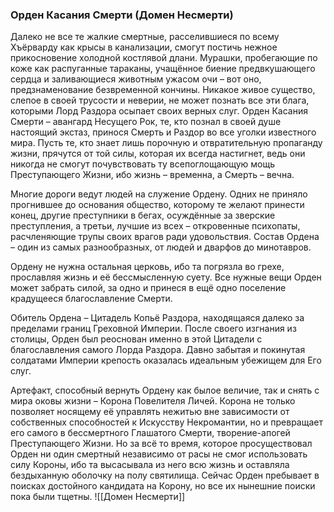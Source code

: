 ###  Орден Касания Смерти (Домен Несмерти)

Далеко не все те жалкие смертные, расселившиеся по всему Хъёрварду как крысы в канализации, смогут постичь нежное прикосновение холодной костлявой длани. Мурашки, пробегающие по коже как распуганные тараканы, учащённое биение предвкушающего сердца и заливающиеся животным ужасом очи – вот оно, предзнаменование безвременной кончины. Никакое живое существо, слепое в своей трусости и неверии, не может познать все эти блага, которыми Лорд Раздора осыпает своих верных слуг. Орден Касания Смерти – авангард Несущего Рок, те, кто познал в своей душе настоящий экстаз, принося Смерть и Раздор во все уголки известного мира.
Пусть те, кто знает лишь порочную и отвратительную пропаганду жизни, прячутся от той силы, которая их всегда настигнет, ведь они никогда не смогут почувствовать ту всепоглощающую мощь Преступающего Жизни, ибо жизнь – временна, а Смерть – вечна.

Многие дороги ведут людей на служение Ордену. Одних не приняло прогнившее до основания общество, которому те желают принести конец, другие преступники в бегах, осуждённые за зверские преступления, а третьи, лучшие из всех – откровенные психопаты, расчленяющие трупы своих врагов ради удовольствия. Состав Ордена – один из самых разнообразных, от людей и дварфов до минотавров.

Ордену не нужна остальная церковь, ибо та погрязла во грехе, прославляя жизнь и её бессмысленную суету. Все нужные вещи Орден может забрать силой, за одно и принеся в ещё одно поселение крадущееся благославление Смерти.

Обитель Ордена – Цитадель Копьё Раздора, находящаяся далеко за пределами границ Греховной Империи. После своего изгнания из столицы, Орден был реоснован именно в этой Цитадели с благославления самого Лорда Раздора. Давно забытая и покинутая солдатами Империи крепость оказалась идеальным убежищем для Его слуг.

Артефакт, способный вернуть Ордену как былое величие, так и снять с мира оковы жизни – Корона Повелителя Личей. Корона не только позволяет носящему её управлять нежитью вне зависимости от собственных способностей к Искусству Некромантии, но и превращает его самого в бессмертного Глашатого Смерти, творение-апогей Преступающего Жизни. Но за всё то время, которое просуществовал Орден ни один смертный независимо от расы не смог использовать силу Короны, ибо та высасывала из него всю жизнь и оставляла бездыханную оболочку на полу святилища. Сейчас Орден пребывает в поисках достойного кандидата на Корону, но все их нынешние поиски пока были тщетны.
![[Домен Несмерти]]